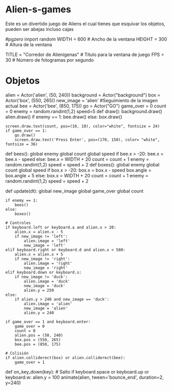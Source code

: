 # Alien-s-games
Este es un divertido juego de Aliens el cual tienes que esquivar los objetos, pueden ser abejas incluso cajas

#pgzero
import random
WIDTH = 600 # Ancho de la ventana
HEIGHT = 300 # Altura de la ventana

TITLE = "Corredor de Alienígenas" # Título para la ventana de juego
FPS = 30 #  Número de fotogramas por segundo


# Objetos
alien = Actor('alien', (50, 240))
background = Actor("background")
box = Actor('box', (550, 265))
new_image = 'alien' #Seguimiento de la imagen actual
bee = Actor('bee', (850, 175))
go = Actor("GO")
game_over = 0
count = 0
enemy = random.randint(1,2)
speed=5
def draw():
    background.draw()
    alien.draw()
    if enemy == 1:
        bee.draw()
    else:
        box.draw()
    
    screen.draw.text(count, pos=(10, 10), color="white", fontsize = 24)
    if game_over == 1:
        go.draw()
        screen.draw.text('Press Enter', pos=(170, 150), color= "white", fontsize = 36)
def bees():
    global enemy
    global count
    global speed
    if bee.x > -20:
        bee.x = bee.x - speed
    else:
        bee.x = WIDTH + 20
        count = count + 1
        enemy = random.randint(1,2)
        speed = speed + 2
def boxes():
    global enemy
    global count
    global speed
    if box.x > -20:
        box.x = box.x - speed
        box.angle = box.angle + 5
    else:
        box.x = WIDTH + 20
        count = count + 1
        enemy = random.randint(1,2)
        speed = speed + 2
        
def update(dt):
    global new_image
    global game_over
    global count
    
    if enemy == 1:
        bees()
    else:
        boxes()

    # Controles
    if keyboard.left or keyboard.a and alien.x > 20:
        alien.x = alien.x - 5
        if new_image != 'left':
            alien.image = 'left'
            new_image = 'left'
    elif keyboard.right or keyboard.d and alien.x < 580:
        alien.x = alien.x + 5
        if new_image != 'right':
            alien.image = 'right'
            new_image = 'right'
    elif keyboard.down or keyboard.s:
        if new_image != 'duck':
            alien.image = 'duck'
            new_image = 'duck'
            alien.y = 250
    else:
        if alien.y > 240 and new_image == 'duck':
            alien.image = 'alien'
            new_image = 'alien'
            alien.y = 240
    
    if game_over == 1 and keyboard.enter:
        game_over = 0 
        count = 0
        alien.pos = (50, 240)
        box.pos = (550, 265)
        bee.pos = (850, 175)
    
    # Colisión
    if alien.colliderect(box) or alien.colliderect(bee):
        game_over = 1
        
def on_key_down(key):
    # Salto
    if keyboard.space or keyboard.up or keyboard.w:
        alien.y = 100
        animate(alien, tween='bounce_end', duration=2, y=240)
